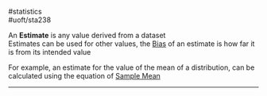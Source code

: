 #statistics  
#uoft/sta238 


An **Estimate** is any value derived from a dataset  
Estimates can be used for other values, the [Bias](Bias.md) of an estimate is how far it is from its intended value

For example, an estimate for the value of the mean of a distribution, can be calculated using the equation of [Sample Mean](#^7b5944)

---